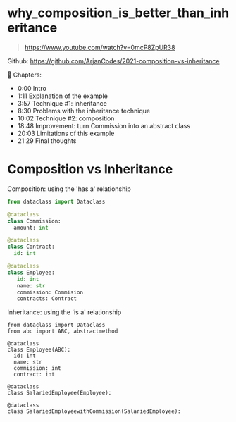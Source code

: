 # why_composition_is_better_than_inheritance
> https://www.youtube.com/watch?v=0mcP8ZpUR38

Github: https://github.com/ArjanCodes/2021-composition-vs-inheritance

🔖 Chapters:
- 0:00 Intro
- 1:11 Explanation of the example
- 3:57 Technique #1: inheritance
- 8:30 Problems with the inheritance technique
- 10:02 Technique #2: composition
- 18:48 Improvement: turn Commission into an abstract class
- 20:03 Limitations of this example
- 21:29 Final thoughts

# Composition vs Inheritance

Composition: using the 'has a' relationship
```python
from dataclass import Dataclass

@dataclass
class Commission:
  amount: int

@dataclass
class Contract:
  id: int

@dataclass
class Employee:
   id: int
   name: str
   commission: Commision
   contracts: Contract
```

Inheritance: using the 'is a' relationship
```
from dataclass import Dataclass
from abc import ABC, abstractmethod

@dataclass
class Employee(ABC):
  id: int
  name: str
  commission: int
  contract: int
  
@dataclass
class SalariedEmployee(Employee):

@dataclass
class SalariedEmployeewithCommission(SalariedEmployee):

```
